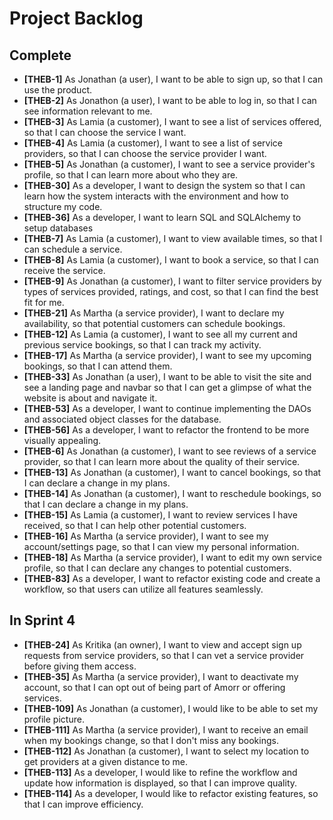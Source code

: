 # Project Backlog

## Complete
- **[THEB-1]** As Jonathan (a user), I want to be able to sign up, so that I can use the product.
- **[THEB-2]** As Jonathon (a user), I want to be able to log in, so that I can see information relevant to me.
- **[THEB-3]** As Lamia (a customer), I want to see a list of services offered, so that I can choose the service I want.
- **[THEB-4]** As Lamia (a customer), I want to see a list of service providers, so that I can choose the service provider I want.
- **[THEB-5]** As Jonathan (a customer), I want to see a service provider's profile, so that I can learn more about who they are.
- **[THEB-30]** As a developer, I want to design the system so that I can learn how the system interacts with the environment and how to structure my code.
- **[THEB-36]** As a developer, I want to learn SQL and SQLAlchemy to setup databases
- **[THEB-7]** As Lamia (a customer), I want to view available times, so that I can schedule a service. 
- **[THEB-8]** As Lamia (a customer), I want to book a service, so that I can receive the service. 
- **[THEB-9]** As Jonathan (a customer), I want to filter service providers by types of services 
provided, ratings, and cost, so that I can find the best fit for me.
- **[THEB-21]** As Martha (a service provider), I want to declare my availability, so that potential customers can schedule bookings.
- **[THEB-12]** As Lamia (a customer), I want to see all my current and previous service bookings, so that I can track my activity.
- **[THEB-17]** As Martha (a service provider), I want to see my upcoming bookings, so that I can attend them. 
- **[THEB-33]** As Jonathan (a user), I want to be able to visit the site and see a landing page and navbar so that I can get a glimpse of what the website is about and navigate it. 
- **[THEB-53]** As a developer, I want to continue implementing the DAOs and associated object classes for the database.
- **[THEB-56]** As a developer, I want to refactor the frontend to be more visually appealing.
- **[THEB-6]** As Jonathan (a customer), I want to see reviews of a service provider, so that I can learn more about the quality of their service.
- **[THEB-13]** As Jonathan (a customer), I want to cancel bookings, so that I can declare a change in my plans.
- **[THEB-14]** As Jonathan (a customer), I want to reschedule bookings, so that I can declare a change in my plans.
- **[THEB-15]** As Lamia (a customer), I want to review services I have received, so that I can help other potential customers.
- **[THEB-16]** As Martha (a service provider), I want to see my account/settings page, so that I can view my personal information.
- **[THEB-18]** As Martha (a service provider), I want to edit my own service profile, so that I can declare any changes to potential customers.
- **[THEB-83]** As a developer, I want to refactor existing code and create a workflow, so that users can utilize all features seamlessly. 

## In Sprint 4
-  **[THEB-24]** As Kritika (an owner), I want to view and accept sign up requests from service providers, so that I can vet a service provider before giving them access.
- **[THEB-35]** As Martha (a service provider), I want to deactivate my account, so that I can opt out of being part of Amorr or offering services.
- **[THEB-109]** As Jonathan (a customer), I would like to be able to set my profile picture.
- **[THEB-111]** As Martha (a service provider), I want to receive an email when my bookings change, so that I don't miss any bookings.
- **[THEB-112]** As Jonathan (a customer), I want to select my location to get providers at a given distance to me.
- **[THEB-113]** As a developer, I would like to refine the workflow and update how information is displayed, so that I can improve quality.
- **[THEB-114]** As a developer, I would like to refactor existing features, so that I can improve efficiency.

